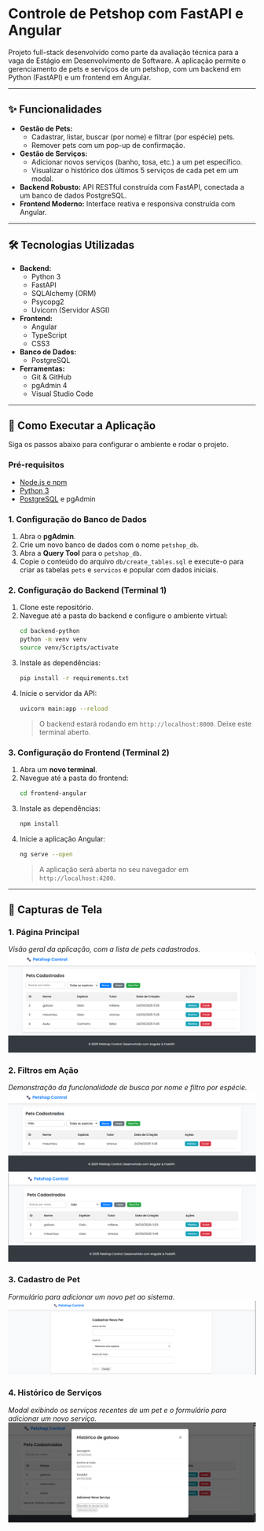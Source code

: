 # Controle de Petshop com FastAPI e Angular

Projeto full-stack desenvolvido como parte da avaliação técnica para a vaga de Estágio em Desenvolvimento de Software. A aplicação permite o gerenciamento de pets e serviços de um petshop, com um backend em Python (FastAPI) e um frontend em Angular.

---

## ✨ Funcionalidades

- **Gestão de Pets:**
  - Cadastrar, listar, buscar (por nome) e filtrar (por espécie) pets.
  - Remover pets com um pop-up de confirmação.
- **Gestão de Serviços:**
  - Adicionar novos serviços (banho, tosa, etc.) a um pet específico.
  - Visualizar o histórico dos últimos 5 serviços de cada pet em um modal.
- **Backend Robusto:** API RESTful construída com FastAPI, conectada a um banco de dados PostgreSQL.
- **Frontend Moderno:** Interface reativa e responsiva construída com Angular.

---

## 🛠️ Tecnologias Utilizadas

- **Backend:**
  - Python 3
  - FastAPI
  - SQLAlchemy (ORM)
  - Psycopg2
  - Uvicorn (Servidor ASGI)
- **Frontend:**
  - Angular
  - TypeScript
  - CSS3
- **Banco de Dados:**
  - PostgreSQL
- **Ferramentas:**
  - Git & GitHub
  - pgAdmin 4
  - Visual Studio Code

---

## 🚀 Como Executar a Aplicação

Siga os passos abaixo para configurar o ambiente e rodar o projeto.

### **Pré-requisitos**

- [Node.js e npm](https://nodejs.org/en/)
- [Python 3](https://www.python.org/downloads/)
- [PostgreSQL](https://www.postgresql.org/download/) e pgAdmin

### **1. Configuração do Banco de Dados**
1.  Abra o **pgAdmin**.
2.  Crie um novo banco de dados com o nome `petshop_db`.
3.  Abra a **Query Tool** para o `petshop_db`.
4.  Copie o conteúdo do arquivo `db/create_tables.sql` e execute-o para criar as tabelas `pets` e `servicos` e popular com dados iniciais.

### **2. Configuração do Backend (Terminal 1)**
1.  Clone este repositório.
2.  Navegue até a pasta do backend e configure o ambiente virtual:
    ```bash
    cd backend-python
    python -m venv venv
    source venv/Scripts/activate
    ```
3.  Instale as dependências:
    ```bash
    pip install -r requirements.txt
    ```
4.  Inicie o servidor da API:
    ```bash
    uvicorn main:app --reload
    ```
    > O backend estará rodando em `http://localhost:8000`. Deixe este terminal aberto.

### **3. Configuração do Frontend (Terminal 2)**
1.  Abra um **novo terminal**.
2.  Navegue até a pasta do frontend:
    ```bash
    cd frontend-angular
    ```
3.  Instale as dependências:
    ```bash
    npm install
    ```
4.  Inicie a aplicação Angular:
    ```bash
    ng serve --open
    ```
    > A aplicação será aberta no seu navegador em `http://localhost:4200`.

---

## 📸 Capturas de Tela

### 1. Página Principal
*Visão geral da aplicação, com a lista de pets cadastrados.*
![Tela Principal](screenshots/pagina-main.png)

### 2. Filtros em Ação
*Demonstração da funcionalidade de busca por nome e filtro por espécie.*
![Busca por Nome](screenshots/pesquisa-por-nome.png)
![Filtro por Tipo](screenshots/pesquisa-por-tipo.png)

### 3. Cadastro de Pet
*Formulário para adicionar um novo pet ao sistema.*
![Cadastro de Pet](screenshots/cadastro-pet.png)

### 4. Histórico de Serviços
*Modal exibindo os serviços recentes de um pet e o formulário para adicionar um novo serviço.*
![Histórico de Serviços](screenshots/historico.png)